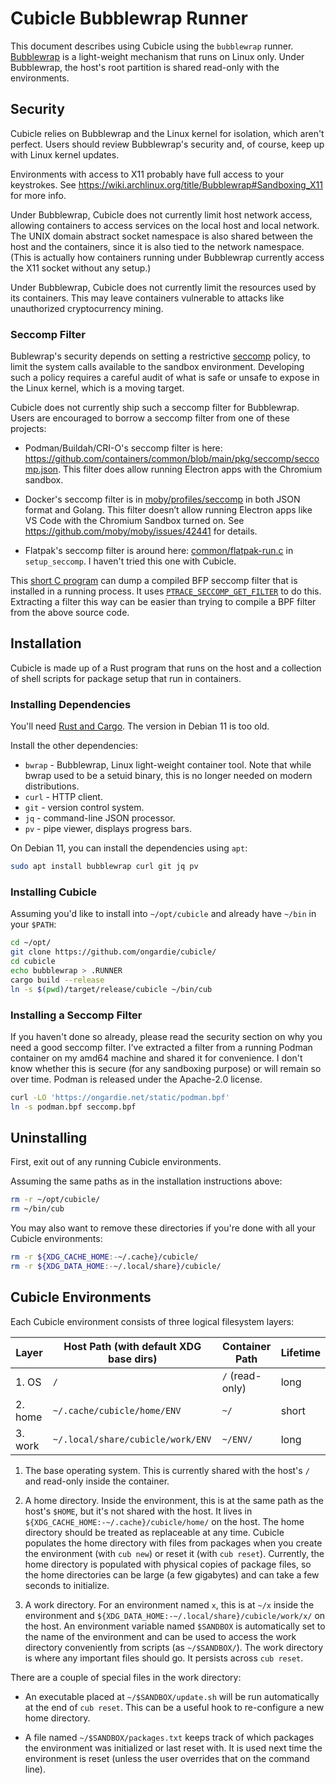 # Cubicle Bubblewrap Runner

This document describes using Cubicle using the `bubblewrap` runner.
[Bubblewrap](https://github.com/containers/bubblewrap) is a light-weight
mechanism that runs on Linux only. Under Bubblewrap, the host's root partition
is shared read-only with the environments.

## Security

Cubicle relies on Bubblewrap and the Linux kernel for isolation, which aren't
perfect. Users should review Bubblewrap's security and, of course, keep up with
Linux kernel updates.

Environments with access to X11 probably have full access to your keystrokes.
See <https://wiki.archlinux.org/title/Bubblewrap#Sandboxing_X11> for more info.

Under Bubblewrap, Cubicle does not currently limit host network access,
allowing containers to access services on the local host and local network. The
UNIX domain abstract socket namespace is also shared between the host and the
containers, since it is also tied to the network namespace. (This is actually
how containers running under Bubblewrap currently access the X11 socket without
any setup.)

Under Bubblewrap, Cubicle does not currently limit the resources used by its
containers. This may leave containers vulnerable to attacks like unauthorized
cryptocurrency mining.

### Seccomp Filter

Bublewrap's security depends on setting a restrictive
[seccomp](https://en.wikipedia.org/wiki/Seccomp) policy, to limit the system
calls available to the sandbox environment. Developing such a policy requires a
careful audit of what is safe or unsafe to expose in the Linux kernel, which is
a moving target.

Cubicle does not currently ship such a seccomp filter for Bubblewrap. Users are
encouraged to borrow a seccomp filter from one of these projects:

- Podman/Buildah/CRI-O's seccomp filter is here:
  <https://github.com/containers/common/blob/main/pkg/seccomp/seccomp.json>.
  This filter does allow running Electron apps with the Chromium sandbox.

- Docker's seccomp filter is in
  [moby/profiles/seccomp](https://github.com/moby/moby/tree/master/profiles/seccomp)
  in both JSON format and Golang. This filter doesn’t allow running Electron
  apps like VS Code with the Chromium Sandbox turned on. See
  <https://github.com/moby/moby/issues/42441> for details.

- Flatpak's seccomp filter is around here:
  [common/flatpak-run.c](https://github.com/flatpak/flatpak/blob/main/common/flatpak-run.c#L3073)
  in `setup_seccomp`. I haven't tried this one with Cubicle.

This [short C
program](https://github.com/bradfa/tlpi-dist/blob/master/seccomp/dump_seccomp_filter.c)
can dump a compiled BFP seccomp filter that is installed in a running process.
It uses
[`PTRACE_SECCOMP_GET_FILTER`](https://manpages.debian.org/bullseye/manpages-dev/ptrace.2.en.html#PTRACE_SECCOMP_GET_FILTER)
to do this. Extracting a filter this way can be easier than trying to compile a
BPF filter from the above source code.

## Installation

Cubicle is made up of a Rust program that runs on the host and a collection of
shell scripts for package setup that run in containers.

### Installing Dependencies

You'll need [Rust and Cargo](https://www.rust-lang.org/tools/install). The
version in Debian 11 is too old.

Install the other dependencies:

- `bwrap` - Bubblewrap, Linux light-weight container tool. Note that while
  bwrap used to be a setuid binary, this is no longer needed on modern
  distributions.
- `curl` - HTTP client.
- `git` - version control system.
- `jq` - command-line JSON processor.
- `pv` - pipe viewer, displays progress bars.

On Debian 11, you can install the dependencies using `apt`:

```sh
sudo apt install bubblewrap curl git jq pv
```

### Installing Cubicle

Assuming you'd like to install into `~/opt/cubicle` and already have `~/bin` in
your `$PATH`:

```sh
cd ~/opt/
git clone https://github.com/ongardie/cubicle/
cd cubicle
echo bubblewrap > .RUNNER
cargo build --release
ln -s $(pwd)/target/release/cubicle ~/bin/cub
```

### Installing a Seccomp Filter

If you haven't done so already, please read the security section on why you
need a good seccomp filter. I've extracted a filter from a running Podman
container on my amd64 machine and shared it for convenience. I don't know
whether this is secure (for any sandboxing purpose) or will remain so over
time. Podman is released under the Apache-2.0 license.

```sh
curl -LO 'https://ongardie.net/static/podman.bpf'
ln -s podman.bpf seccomp.bpf
```

## Uninstalling

First, exit out of any running Cubicle environments.

Assuming the same paths as in the installation instructions above:

```sh
rm -r ~/opt/cubicle/
rm ~/bin/cub
```

You may also want to remove these directories if you're done with all your
Cubicle environments:

```sh
rm -r ${XDG_CACHE_HOME:-~/.cache}/cubicle/
rm -r ${XDG_DATA_HOME:-~/.local/share}/cubicle/
```

## Cubicle Environments

Each Cubicle environment consists of three logical filesystem layers:

| Layer   | Host Path (with default XDG base dirs) | Container Path  | Lifetime |
| ------- | -------------------------------------- | --------------- | -------- |
| 1. OS   | `/`                                    | `/` (read-only) | long     |
| 2. home | `~/.cache/cubicle/home/ENV`            | `~/`            | short    |
| 3. work | `~/.local/share/cubicle/work/ENV`      | `~/ENV/`        | long     |

1. The base operating system. This is currently shared with the host's `/` and
   read-only inside the container.

2. A home directory. Inside the environment, this is at the same path as the
   host's `$HOME`, but it's not shared with the host. It lives in
   `${XDG_CACHE_HOME:-~/.cache}/cubicle/home/` on the host. The home directory
   should be treated as replaceable at any time. Cubicle populates the home
   directory with files from packages when you create the environment (with
   `cub new`) or reset it (with `cub reset`). Currently, the home directory is
   populated with physical copies of package files, so the home directories can
   be large (a few gigabytes) and can take a few seconds to initialize.

3. A work directory. For an environment named `x`, this is at `~/x` inside the
   environment and `${XDG_DATA_HOME:-~/.local/share}/cubicle/work/x/` on the
   host. An environment variable named `$SANDBOX` is automatically set to the
   name of the environment and can be used to access the work directory
   conveniently from scripts (as `~/$SANDBOX/`). The work directory is where
   any important files should go. It persists across `cub reset`.

There are a couple of special files in the work directory:

- An executable placed at `~/$SANDBOX/update.sh` will be run automatically at
  the end of `cub reset`. This can be a useful hook to re-configure a new home
  directory.

- A file named `~/$SANDBOX/packages.txt` keeps track of which packages the
  environment was initialized or last reset with. It is used next time the
  environment is reset (unless the user overrides that on the command line).
